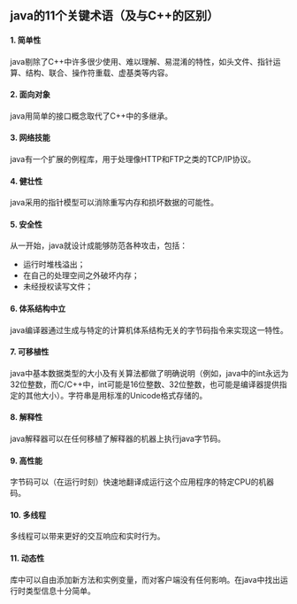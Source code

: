 ## java的11个关键术语（及与C++的区别）

#### 1. 简单性

java剔除了C++中许多很少使用、难以理解、易混淆的特性，如头文件、指针运算、结构、联合、操作符重载、虚基类等内容。

#### 2. 面向对象

java用简单的接口概念取代了C++中的多继承。

#### 3. 网络技能
java有一个扩展的例程库，用于处理像HTTP和FTP之类的TCP/IP协议。

#### 4. 健壮性

java采用的指针模型可以消除重写内存和损坏数据的可能性。

#### 5. 安全性
从一开始，java就设计成能够防范各种攻击，包括：

* 运行时堆栈溢出； 
* 在自己的处理空间之外破坏内存；
* 未经授权读写文件；

#### 6. 体系结构中立

java编译器通过生成与特定的计算机体系结构无关的字节码指令来实现这一特性。

#### 7. 可移植性

java中基本数据类型的大小及有关算法都做了明确说明（例如，java中的int永远为32位整数，而C/C++中，int可能是16位整数、32位整数，也可能是编译器提供指定的其他大小）。字符串是用标准的Unicode格式存储的。

#### 8. 解释性

java解释器可以在任何移植了解释器的机器上执行java字节码。

#### 9. 高性能

字节码可以（在运行时刻）快速地翻译成运行这个应用程序的特定CPU的机器码。

#### 10. 多线程

多线程可以带来更好的交互响应和实时行为。

#### 11. 动态性

库中可以自由添加新方法和实例变量，而对客户端没有任何影响。在java中找出运行时类型信息十分简单。
